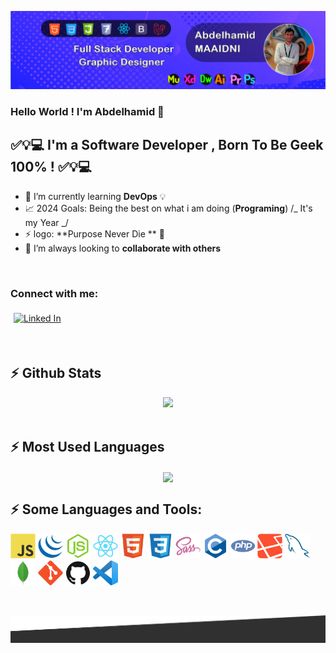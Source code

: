 ![Header Illustration](./assets/images/header.png)

### Hello World ! I'm Abdelhamid 👋

## ✅💡💻 I'm a Software Developer , Born To Be Geek 100% ! ✅💡💻

- 🔑 I’m currently learning **DevOps** 💡
- 📈 2024 Goals: Being the best on what i am doing (**Programing**) /_ It's my Year _/
- ⚡ logo: **Purpose Never Die ** 💟
- 👯 I’m always looking to **collaborate with others**

<br />

### Connect with me:

[<img src="https://img.shields.io/badge/linkedin-%231E77B5.svg?&style=for-the-badge&logo=linkedin&logoColor=white" alt="Linked In" style="margin: 5px;" />][linkedin]

<br/>

## :zap: Github Stats

<div align="center">
<img width="50%" src="https://github-readme-stats.vercel.app/api?username=geekabdel&show_icons=true&theme=radical" />
</div>

<br />

## :zap: Most Used Languages

<div align="center">
<img align="center" width="50%" src="https://github-readme-stats.anuraghazra1.vercel.app/api/top-langs/?username=geekabdel&layout=compact&bg_color=30,e96443,904e95&title_color=fff&text_color=fff" />
</div>

## :zap: Some Languages and Tools:

[<img src="./assets/images/javascript.svg" alt="Javascript Icon" width="40px"/>]()
[<img src="./assets/images/jquery.svg" alt="jquery Icon" width="40px"/>]()
[<img src="./assets/images/nodejs.svg" alt="nodejs Icon" width="40px"/>]()
[<img src="./assets/images/react.svg" alt="React Icon" width="40px"/>]()
[<img src="./assets/images/html5.svg" alt="html5 Icon" width="40px"/>]()
[<img src="./assets/images/css3.svg" alt="css3 Icon" width="40px"/>]()
[<img src="./assets/images/sass.svg" alt="sass Icon" width="40px"/>]()
[<img src="./assets/images/c.svg" alt="c Icon" width="40px"/>]()
[<img src="./assets/images/php.svg" alt="php Icon" width="40px"/>]()
[<img src="./assets/images/laravel.svg" alt="laravel Icon" width="40px"/>]()
[<img src="./assets/images/mysql.svg" alt="mysql Icon" width="40px"/>]()
[<img src="./assets/images/mongodb.svg" alt="mongodb Icon" width="40px"/>]()
[<img src="./assets/images/git.svg" alt="git Icon" width="40px"/>]()
[<img src="./assets/images/github.svg" alt="github Icon" width="40px"/>]()
[<img src="./assets/images/vscode.png" alt="vscode Icon" width="40px"/>]()


<br/>  
<div align="center">


</div>

![Footer Illustration](./assets/images/footer.png)

<!-- Identifiers -->

[linkedin]: https://www.linkedin.com/in/abdelhamid-maaidni-98a5351b0/
